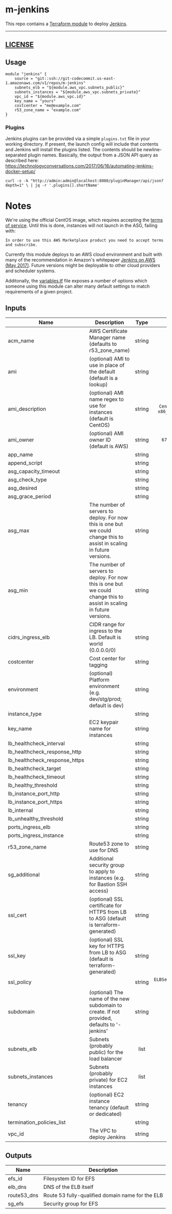 # m-jenkins
This repo contains a [Terraform module](https://www.terraform.io/docs/modules/usage.html) to deploy [Jenkins](https://jenkins-ci.org).

---
[LICENSE](./LICENSE.md)
---


## Usage

```
module "jenkins" {
    source = "git::ssh://git-codecommit.us-east-1.amazonaws.com/v1/repos/m-jenkins"
    subnets_elb = "${module.aws_vpc.subnets_public}"
    subnets_instances = "${module.aws_vpc.subnets_private}"
    vpc_id = "${module.aws_vpc.id}"
    key_name = "yours"
    costcenter = "me@example.com"
    r53_zone_name = "example.com"
}
```

### Plugins

Jenkins plugins can be provided via a simple `plugins.txt` file in your working directory. If present, the launch config will include that contents and Jenkins will install the plugins listed. The contents should be newline-separated plugin names. Basically, the output from a JSON API query as described here: https://technologyconversations.com/2017/06/16/automating-jenkins-docker-setup/

    curl -s -k "http://admin:admin@localhost:8080/pluginManager/api/json?depth=1" \ | jq -r '.plugins[].shortName'

# Notes

We're using the official CentOS image, which requires accepting the [terms of service](https://aws.amazon.com/marketplace/pp?sku=aw0evgkw8e5c1q413zgy5pjce). Until this is done, instances will not launch in the ASG, failing with:

    In order to use this AWS Marketplace product you need to accept terms and subscribe.

Currently this module deploys to an AWS cloud environment and built with many of the recommendation in Amazon's whitepaper [Jenkins on AWS (May 2017)](https://d0.awsstatic.com/whitepapers/DevOps/Jenkins_on_AWS.pdf). Future versions might be deployable to other cloud providers and scheduler systems.

Additonally, the [variables.tf](variables.tf) file exposes a number of options which someone using this module can alter many default settings to match requirements of a given project.

## Inputs

| Name | Description | Type | Default | Required |
|------|-------------|:----:|:-----:|:-----:|
| acm_name | AWS Certificate Manager name (defaults to r53_zone_name) | string | `` | no |
| ami | (optional) AMI to use in place of the default (default is a lookup) | string | `` | no |
| ami_description | (optional) AMI name regex to use for instances (default is CentOS) | string | `CentOS Linux 7 x86_64 HVM EBS*` | no |
| ami_owner | (optional) AMI owner ID (default is AWS) | string | `679593333241` | no |
| app_name |  | string | `Jenkins` | no |
| append_script |  | string | `` | no |
| asg_capacity_timeout |  | string | `10m` | no |
| asg_check_type |  | string | `ELB` | no |
| asg_desired |  | string | `1` | no |
| asg_grace_period |  | string | `300` | no |
| asg_max | The number of servers to deploy. For now this is one but we could change this to assist in scaling in future versions. | string | `1` | no |
| asg_min | The number of servers to deploy. For now this is one but we could change this to assist in scaling in future versions. | string | `1` | no |
| cidrs_ingress_elb | CIDR range for ingress to the LB. Default is world (0.0.0.0/0) | string | `<list>` | no |
| costcenter | Cost center for tagging | string | `` | no |
| environment | (optional) Platform environment (e.g. dev/stg/prod; default is dev) | string | `dev` | no |
| instance_type |  | string | `m4.large` | no |
| key_name | EC2 keypair name for instances | string | - | yes |
| lb_healthcheck_interval |  | string | `30` | no |
| lb_healthcheck_response_http |  | string | `301` | no |
| lb_healthcheck_response_https |  | string | `200` | no |
| lb_healthcheck_target |  | string | `/login` | no |
| lb_healthcheck_timeout |  | string | `5` | no |
| lb_healthy_threshold |  | string | `3` | no |
| lb_instance_port_http |  | string | `80` | no |
| lb_instance_port_https |  | string | `443` | no |
| lb_internal |  | string | `false` | no |
| lb_unhealthy_threshold |  | string | `3` | no |
| ports_ingress_elb |  | string | `<list>` | no |
| ports_ingress_instance |  | string | `<list>` | no |
| r53_zone_name | Route53 zone to use for DNS | string | `` | no |
| sg_additional | Additional security group to apply to instances (e.g. for Bastion SSH access) | string | `` | no |
| ssl_cert | (optional) SSL certificate for HTTPS from LB to ASG (default is terraform-generated) | string | `` | no |
| ssl_key | (optional) SSL key for HTTPS from LB to ASG (default is terraform-generated) | string | `` | no |
| ssl_policy |  | string | `ELBSecurityPolicy-2016-08` | no |
| subdomain | (optional) The name of the new subdomain to create. If not provided, defaults to '<env>-jenkins' | string | `` | no |
| subnets_elb | Subnets (probably public) for the load balancer | list | - | yes |
| subnets_instances | Subnets (probably private) for EC2 instances | list | - | yes |
| tenancy | (optional) EC2 instance tenancy (default or dedicated) | string | `default` | no |
| termination_policies_list |  | string | `<list>` | no |
| vpc_id | The VPC to deploy Jenkins | string | - | yes |

## Outputs

| Name | Description |
|------|-------------|
| efs_id | Filesystem ID for EFS |
| elb_dns | DNS of the ELB itself |
| route53_dns | Route 53 fully-qualified domain name for the ELB |
| sg_efs | Security group for EFS |
